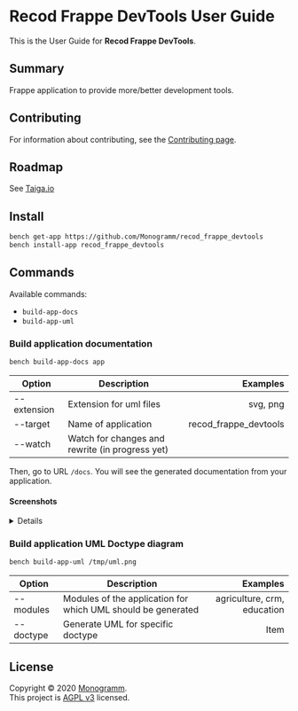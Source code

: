# **Recod Frappe DevTools** User Guide

This is the User Guide for **Recod Frappe DevTools**.

## Summary

Frappe application to provide more/better development tools.

## Contributing

For information about contributing, see the [Contributing page](https://github.com/Monogramm/recod_frappe_devtools/blob/master/CONTRIBUTING.md).

## Roadmap

See [Taiga.io](https://tree.taiga.io/project/monogrammbot-monogrammrecod_frappe_devtools/ "Taiga.io monogrammbot-monogrammrecod_frappe_devtools")

## Install

```sh
bench get-app https://github.com/Monogramm/recod_frappe_devtools
bench install-app recod_frappe_devtools
```

## Commands

Available commands:

-  `build-app-docs`
-  `build-app-uml`

### Build application documentation

```sh
bench build-app-docs app 
```

| Option        |    Description        | Examples  |
| ------------- | ------------- | -----:|
| --extension | Extension for uml files | svg, png |
| --target | Name of application | recod_frappe_devtools |
| --watch | Watch for changes and rewrite (in progress yet) |

Then, go to URL `/docs`.
You will see the generated documentation from your application.

#### Screenshots

<details>
<!--  TODO Add screen shots of sample documentation -->
</details>

### Build application UML Doctype diagram

```sh
bench build-app-uml /tmp/uml.png
```

| Option        |    Description        | Examples  |
| ------------- | ------------- | -----:|
| --modules | Modules of the application for which UML should be generated | agriculture, crm, education |
| --doctype | Generate UML for specific doctype | Item |

## License

Copyright © 2020 [Monogramm](https://github.com/Monogramm).<br />
This project is [AGPL v3](https://opensource.org/licenses/AGPL-3.0) licensed.
